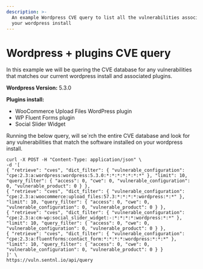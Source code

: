 ```yaml
---
description: >-
  An example Wordpress CVE query to list all the vulnerabilities associated with
  your wordpress install
---
```


# Wordpress + plugins CVE query

In this example we will be quering the CVE database for any vulnerabilities that matches our current wordpress install and associated plugins.

**Wordpress Version:** 5.3.0

**Plugins install:**

* WooCommerce Upload Files WordPress plugin
* WP Fluent Forms plugin
* Social Slider Widget



Running the below query, will se\`rch the entire CVE database and look for any vulnerabilities that match the software installed on your wordpress install.

```text
curl -X POST -H "Content-Type: application/json" \
-d '[
{ "retrieve": "cves", "dict_filter": { "vulnerable_configuration": "cpe:2.3:a:wordpress:wordpress:5.3.0:*:*:*:*:*:*:*" }, "limit": 10, "query_filter": { "access": 0, "cwe": 0, "vulnerable_configuration": 0, "vulnerable_product": 0 } },
{ "retrieve": "cves", "dict_filter": { "vulnerable_configuration": "cpe:2.3:a:woocommerce:upload_files:57.3:*:*:*:*:wordpress:*:*" }, "limit": 10, "query_filter": { "access": 0, "cwe": 0, "vulnerable_configuration": 0, "vulnerable_product": 0 } },
{ "retrieve": "cves", "dict_filter": { "vulnerable_configuration": "cpe:2.3:a:cm-wp:social_slider_widget:-:*:*:*:*:wordpress:*:*" }, "limit": 10, "query_filter": { "access": 0, "cwe": 0, "vulnerable_configuration": 0, "vulnerable_product": 0 } },
{ "retrieve": "cves", "dict_filter": { "vulnerable_configuration": "cpe:2.3:a:fluentforms:contact_form:*:*:*:*:wordpress:*:*:*" }, "limit": 10, "query_filter": { "access": 0, "cwe": 0, "vulnerable_configuration": 0, "vulnerable_product": 0 } }
]' \
https://vuln.sentnl.io/api/query

```

